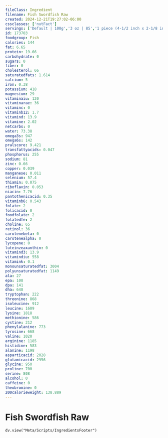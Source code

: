 ```yaml
---
fileClass: Ingredient
filename: Fish Swordfish Raw
created: 2024-12-21T19:27:02-06:00
cssclasses: ['nutFact']
servings: ['Default | 100g','3 oz | 85','1 piece (4-1/2 inch x 2-1/8 inch x 7/8 inch) | 136']
id: 173703
foodgroup: Fish
calories: 144
fat: 6.65
protein: 19.66
carbohydrate: 0
sugars: 0
fiber: 0
cholesterol: 66
saturatedfats: 1.614
calcium: 5
iron: 0.38
potassium: 418
magnesium: 29
vitaminaiu: 120
vitaminarae: 36
vitaminc: 0
vitaminb12: 1.7
vitamind: 13.9
vitamine: 2.02
netcarbs: 0
water: 73.38
omega3s: 947
omega6s: 142
pralscore: 9.421
transfattyacids: 0.047
phosphorus: 255
sodium: 81
zinc: 0.66
copper: 0.039
manganese: 0.011
selenium: 57.4
thiamin: 0.075
riboflavin: 0.053
niacin: 7.76
pantothenicacid: 0.35
vitaminb6: 0.543
folate: 2
folicacid: 0
foodfolate: 2
folatedfe: 2
choline: 65
retinol: 36
carotenebeta: 0
carotenealpha: 0
lycopene: 0
luteinzeaxanthin: 0
vitamind3: 13.9
vitamindiu: 558
vitamink: 0.1
monounsaturatedfat: 3004
polyunsaturatedfat: 1149
ala: 27
epa: 108
dpa: 141
dha: 648
tryptophan: 222
threonine: 868
isoleucine: 912
leucine: 1609
lysine: 1818
methionine: 586
cystine: 212
phenylalanine: 773
tyrosine: 668
valine: 1020
arginine: 1185
histidine: 583
alanine: 1198
asparticacid: 2028
glutamicacid: 2956
glycine: 950
proline: 700
serine: 808
alcohol: 0
caffeine: 0
theobromine: 0
200calorieweight: 138.889
---
```


# Fish Swordfish Raw

```dataviewjs
dv.view("Meta/Scripts/IngredientsFooter")
```